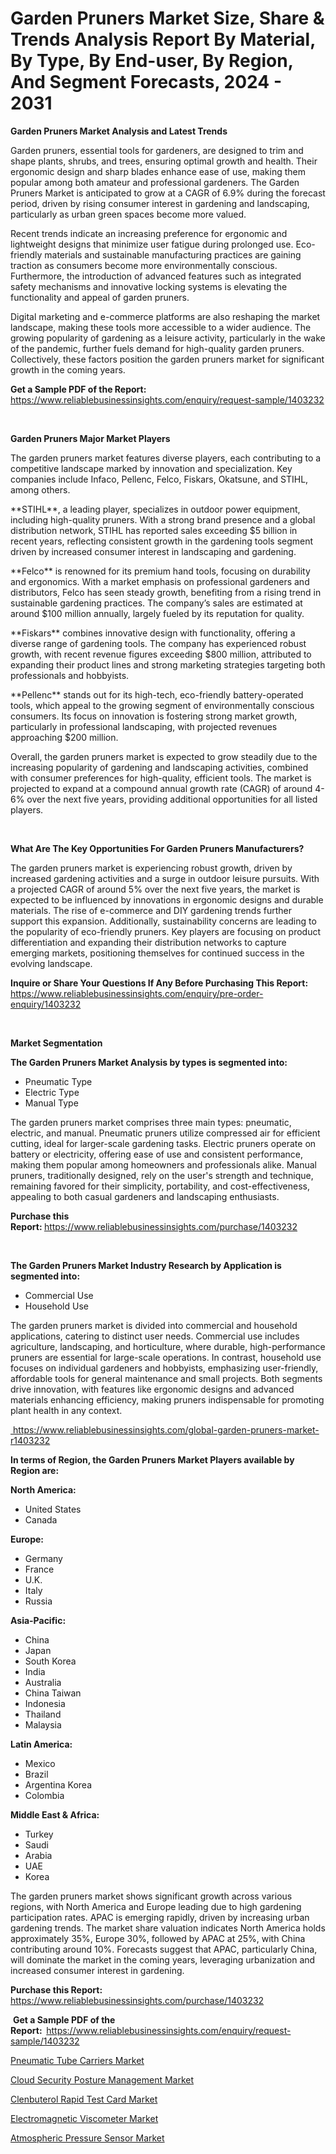 <p><h1>Garden Pruners Market Size, Share & Trends Analysis Report By Material, By Type, By End-user, By Region, And Segment Forecasts, 2024 - 2031</h1></p><p><strong>Garden Pruners Market Analysis and Latest Trends</strong></p>
<p><p>Garden pruners, essential tools for gardeners, are designed to trim and shape plants, shrubs, and trees, ensuring optimal growth and health. Their ergonomic design and sharp blades enhance ease of use, making them popular among both amateur and professional gardeners. The Garden Pruners Market is anticipated to grow at a CAGR of 6.9% during the forecast period, driven by rising consumer interest in gardening and landscaping, particularly as urban green spaces become more valued.</p><p>Recent trends indicate an increasing preference for ergonomic and lightweight designs that minimize user fatigue during prolonged use. Eco-friendly materials and sustainable manufacturing practices are gaining traction as consumers become more environmentally conscious. Furthermore, the introduction of advanced features such as integrated safety mechanisms and innovative locking systems is elevating the functionality and appeal of garden pruners. </p><p>Digital marketing and e-commerce platforms are also reshaping the market landscape, making these tools more accessible to a wider audience. The growing popularity of gardening as a leisure activity, particularly in the wake of the pandemic, further fuels demand for high-quality garden pruners. Collectively, these factors position the garden pruners market for significant growth in the coming years.</p></p>
<p><strong>Get a Sample PDF of the Report:&nbsp;</strong> <a href="https://www.reliablebusinessinsights.com/enquiry/request-sample/1403232?utm_campaign=1113&utm_medium=2&utm_source=Github&utm_content=ia&utm_term=23102024&utm_id=garden-pruners">https://www.reliablebusinessinsights.com/enquiry/request-sample/1403232</a></p>
<p>&nbsp;</p>
<p><strong>Garden Pruners Major Market Players</strong></p>
<p><p>The garden pruners market features diverse players, each contributing to a competitive landscape marked by innovation and specialization. Key companies include Infaco, Pellenc, Felco, Fiskars, Okatsune, and STIHL, among others.</p><p>**STIHL**, a leading player, specializes in outdoor power equipment, including high-quality pruners. With a strong brand presence and a global distribution network, STIHL has reported sales exceeding $5 billion in recent years, reflecting consistent growth in the gardening tools segment driven by increased consumer interest in landscaping and gardening.</p><p>**Felco** is renowned for its premium hand tools, focusing on durability and ergonomics. With a market emphasis on professional gardeners and distributors, Felco has seen steady growth, benefiting from a rising trend in sustainable gardening practices. The company’s sales are estimated at around $100 million annually, largely fueled by its reputation for quality.</p><p>**Fiskars** combines innovative design with functionality, offering a diverse range of gardening tools. The company has experienced robust growth, with recent revenue figures exceeding $800 million, attributed to expanding their product lines and strong marketing strategies targeting both professionals and hobbyists.</p><p>**Pellenc** stands out for its high-tech, eco-friendly battery-operated tools, which appeal to the growing segment of environmentally conscious consumers. Its focus on innovation is fostering strong market growth, particularly in professional landscaping, with projected revenues approaching $200 million.</p><p>Overall, the garden pruners market is expected to grow steadily due to the increasing popularity of gardening and landscaping activities, combined with consumer preferences for high-quality, efficient tools. The market is projected to expand at a compound annual growth rate (CAGR) of around 4-6% over the next five years, providing additional opportunities for all listed players.</p></p>
<p>&nbsp;</p>
<p><strong>What Are The Key Opportunities For Garden Pruners Manufacturers?</strong></p>
<p><p>The garden pruners market is experiencing robust growth, driven by increased gardening activities and a surge in outdoor leisure pursuits. With a projected CAGR of around 5% over the next five years, the market is expected to be influenced by innovations in ergonomic designs and durable materials. The rise of e-commerce and DIY gardening trends further support this expansion. Additionally, sustainability concerns are leading to the popularity of eco-friendly pruners. Key players are focusing on product differentiation and expanding their distribution networks to capture emerging markets, positioning themselves for continued success in the evolving landscape.</p></p>
<p><strong>Inquire or Share Your Questions If Any Before Purchasing This Report:</strong> <a href="https://www.reliablebusinessinsights.com/enquiry/pre-order-enquiry/1403232?utm_campaign=1113&utm_medium=2&utm_source=Github&utm_content=ia&utm_term=23102024&utm_id=garden-pruners">https://www.reliablebusinessinsights.com/enquiry/pre-order-enquiry/1403232</a></p>
<p>&nbsp;</p>
<p><strong>Market Segmentation</strong></p>
<p><strong>The Garden Pruners Market Analysis by types is segmented into:</strong></p>
<p><ul><li>Pneumatic Type</li><li>Electric Type</li><li>Manual Type</li></ul></p>
<p><p>The garden pruners market comprises three main types: pneumatic, electric, and manual. Pneumatic pruners utilize compressed air for efficient cutting, ideal for larger-scale gardening tasks. Electric pruners operate on battery or electricity, offering ease of use and consistent performance, making them popular among homeowners and professionals alike. Manual pruners, traditionally designed, rely on the user's strength and technique, remaining favored for their simplicity, portability, and cost-effectiveness, appealing to both casual gardeners and landscaping enthusiasts.</p></p>
<p><strong>Purchase this Report:&nbsp;</strong><a href="https://www.reliablebusinessinsights.com/purchase/1403232?utm_campaign=1113&utm_medium=2&utm_source=Github&utm_content=ia&utm_term=23102024&utm_id=garden-pruners">https://www.reliablebusinessinsights.com/purchase/1403232</a></p>
<p>&nbsp;</p>
<p><strong>The Garden Pruners Market Industry Research by Application is segmented into:</strong></p>
<p><ul><li>Commercial Use</li><li>Household Use</li></ul></p>
<p><p>The garden pruners market is divided into commercial and household applications, catering to distinct user needs. Commercial use includes agriculture, landscaping, and horticulture, where durable, high-performance pruners are essential for large-scale operations. In contrast, household use focuses on individual gardeners and hobbyists, emphasizing user-friendly, affordable tools for general maintenance and small projects. Both segments drive innovation, with features like ergonomic designs and advanced materials enhancing efficiency, making pruners indispensable for promoting plant health in any context.</p></p>
<p><a href="https://www.reliablebusinessinsights.com/global-garden-pruners-market-r1403232?utm_campaign=1113&utm_medium=2&utm_source=Github&utm_content=ia&utm_term=23102024&utm_id=garden-pruners">&nbsp;https://www.reliablebusinessinsights.com/global-garden-pruners-market-r1403232</a></p>
<p><strong>In terms of Region, the Garden Pruners Market Players available by Region are:</strong></p>
<p>
    <p> <strong> North America: </strong>
        <ul>
            <li>United States</li>
            <li>Canada</li>
        </ul>
        </p> 
    <p> <strong> Europe: </strong>
        <ul>
            <li>Germany</li>
            <li>France</li>
            <li>U.K.</li>
            <li>Italy</li>
            <li>Russia</li>
        </ul>
        </p> 
    <p> <strong> Asia-Pacific: </strong>
        <ul>
            <li>China</li>
            <li>Japan</li>
            <li>South Korea</li>
            <li>India</li>
            <li>Australia</li>
            <li>China Taiwan</li>
            <li>Indonesia</li>
            <li>Thailand</li>
            <li>Malaysia</li>
        </ul>
        </p> 
    <p> <strong> Latin America: </strong>
        <ul>
            <li>Mexico</li>
            <li>Brazil</li>
            <li>Argentina Korea</li>
            <li>Colombia</li>
        </ul>
        </p> 
    <p> <strong> Middle East & Africa: </strong>
        <ul>
            <li>Turkey</li>
            <li>Saudi</li>
            <li>Arabia</li>
            <li>UAE</li>
            <li>Korea</li>
        </ul>
    </p>
    </p>
<p><p>The garden pruners market shows significant growth across various regions, with North America and Europe leading due to high gardening participation rates. APAC is emerging rapidly, driven by increasing urban gardening trends. The market share valuation indicates North America holds approximately 35%, Europe 30%, followed by APAC at 25%, with China contributing around 10%. Forecasts suggest that APAC, particularly China, will dominate the market in the coming years, leveraging urbanization and increased consumer interest in gardening.</p></p>
<p><strong>Purchase this Report: </strong><a href="https://www.reliablebusinessinsights.com/purchase/1403232?utm_campaign=1113&utm_medium=2&utm_source=Github&utm_content=ia&utm_term=23102024&utm_id=garden-pruners">https://www.reliablebusinessinsights.com/purchase/1403232</a></p>
<p>&nbsp;<strong>Get a Sample PDF of the Report:&nbsp;&nbsp;</strong><a href="https://www.reliablebusinessinsights.com/enquiry/request-sample/1403232?utm_campaign=1113&utm_medium=2&utm_source=Github&utm_content=ia&utm_term=23102024&utm_id=garden-pruners">https://www.reliablebusinessinsights.com/enquiry/request-sample/1403232</a></p>
<p><strong></strong></p>
<p><p><a href="https://www.linkedin.com/pulse/pneumatic-tube-carriers-market-forecast-global-trends-vs2ee?utm_campaign=1113&utm_medium=2&utm_source=Github&utm_content=ia&utm_term=23102024&utm_id=garden-pruners">Pneumatic Tube Carriers Market</a></p><p><a href="https://www.linkedin.com/pulse/global-cloud-security-posture-management-market-share-growth-qs0df?utm_campaign=1113&utm_medium=2&utm_source=Github&utm_content=ia&utm_term=23102024&utm_id=garden-pruners">Cloud Security Posture Management Market</a></p><p><a href="https://github.com/lavenaz9fufin/Market-Research-Report-List-1/blob/main/clenbuterol-rapid-test-card-market.md?utm_campaign=1113&utm_medium=2&utm_source=Github&utm_content=ia&utm_term=23102024&utm_id=garden-pruners">Clenbuterol Rapid Test Card Market</a></p><p><a href="https://issuu.com/reportprime-2/docs/electromagnetic-viscometer-market-s_ad14dcfb6e6e76?utm_campaign=1113&utm_medium=2&utm_source=Github&utm_content=ia&utm_term=23102024&utm_id=garden-pruners">Electromagnetic Viscometer Market</a></p><p><a href="https://issuu.com/reportprime-2/docs/atmospheric-pressure-sensor-market-_732a9e7a6fd9cf?utm_campaign=1113&utm_medium=2&utm_source=Github&utm_content=ia&utm_term=23102024&utm_id=garden-pruners">Atmospheric Pressure Sensor Market</a></p></p>